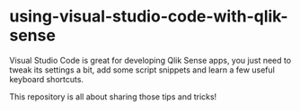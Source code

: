 # using-visual-studio-code-with-qlik-sense

Visual Studio Code is great for developing Qlik Sense apps, you just need to tweak its settings a bit, add some script snippets and learn a few useful keyboard shortcuts. 

This repository is all about sharing those tips and tricks!
